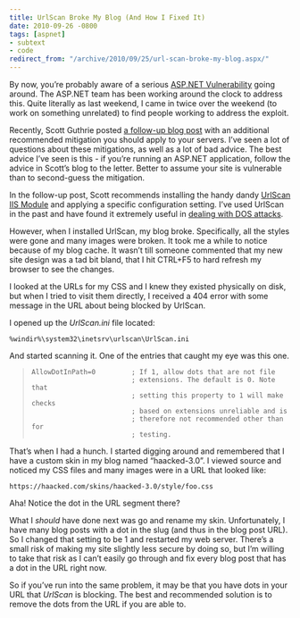 ```yaml
---
title: UrlScan Broke My Blog (And How I Fixed It)
date: 2010-09-26 -0800
tags: [aspnet]
- subtext
- code
redirect_from: "/archive/2010/09/25/url-scan-broke-my-blog.aspx/"
---
```


By now, you’re probably aware of a serious [ASP.NET
Vulnerability](http://weblogs.asp.net/scottgu/archive/2010/09/18/important-asp-net-security-vulnerability.aspx "Security Vulnerability")
going around. The ASP.NET team has been working around the clock to
address this. Quite literally as last weekend, I came in twice over the
weekend (to work on something unrelated) to find people working to
address the exploit.

Recently, Scott Guthrie posted [a follow-up blog
post](http://weblogs.asp.net/scottgu/archive/2010/09/18/important-asp-net-security-vulnerability.aspx "A Follow-Up Post")
with an additional recommended mitigation you should apply to your
servers. I’ve seen a lot of questions about these mitigations, as well
as a lot of bad advice. The best advice I’ve seen is this - if you’re
running an ASP.NET application, follow the advice in Scott’s blog to the
letter. Better to assume your site is vulnerable than to second-guess
the mitigation.

In the follow-up post, Scott recommends installing the handy dandy
[UrlScan IIS Module](http://www.iis.net/download/UrlScan "URL Scan") and
applying a specific configuration setting. I’ve used UrlScan in the past
and have found it extremely useful in [dealing with DOS
attacks](https://haacked.com/archive/2008/08/22/dealing-with-denial-of-service-attacks.aspx "Dealing with DOS").

However, when I installed UrlScan, my blog broke. Specifically, all the
styles were gone and many images were broken. It took me a while to
notice because of my blog cache. It wasn’t till someone commented that
my new site design was a tad bit bland, that I hit CTRL+F5 to hard
refresh my browser to see the changes.

I looked at the URLs for my CSS and I knew they existed physically on
disk, but when I tried to visit them directly, I received a 404 error
with some message in the URL about being blocked by UrlScan.

I opened up the *UrlScan.ini* file located:

`%windir%\system32\inetsrv\urlscan\UrlScan.ini`

And started scanning it. One of the entries that caught my eye was this
one.

>     AllowDotInPath=0         ; If 1, allow dots that are not file
>                              ; extensions. The default is 0. Note that
>                              ; setting this property to 1 will make checks
>                              ; based on extensions unreliable and is
>                              ; therefore not recommended other than for
>                              ; testing.

That’s when I had a hunch. I started digging around and remembered that
I have a custom skin in my blog named “haacked-3.0”. I viewed source and
noticed my CSS files and many images were in a URL that looked like:

`https://haacked.com/skins/haacked-3.0/style/foo.css`

Aha! Notice the dot in the URL segment there?

What I *should* have done next was go and rename my skin. Unfortunately,
I have many blog posts with a dot in the slug (and thus in the blog post
URL). So I changed that setting to be 1 and restarted my web server.
There’s a small risk of making my site slightly less secure by doing so,
but I’m willing to take that risk as I can’t easily go through and fix
every blog post that has a dot in the URL right now.

So if you’ve run into the same problem, it may be that you have dots in
your URL that *UrlScan* is blocking. The best and recommended solution
is to remove the dots from the URL if you are able to.

